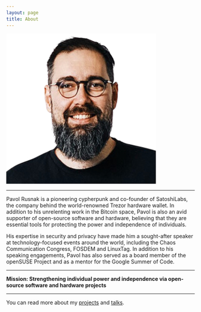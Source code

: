 ```yaml
---
layout: page
title: About
---
```


![photo](/assets/photo.jpg)

----

Pavol Rusnak is a pioneering cypherpunk and co-founder of SatoshiLabs, the company behind the world-renowned Trezor hardware wallet.
In addition to his unrelenting work in the Bitcoin space, Pavol is also an avid supporter of open-source software and hardware,
believing that they are essential tools for protecting the power and independence of individuals.

His expertise in security and privacy have made him a sought-after speaker at technology-focused events around the world,
including the Chaos Communication Congress, FOSDEM and LinuxTag.
In addition to his speaking engagements, Pavol has also served as a board member of the openSUSE Project and as a mentor for the Google Summer of Code.

----

**Mission: Strengthening individual power and independence via open-source software and hardware projects**

----

You can read more about my [projects](/projects) and [talks](/talks).
